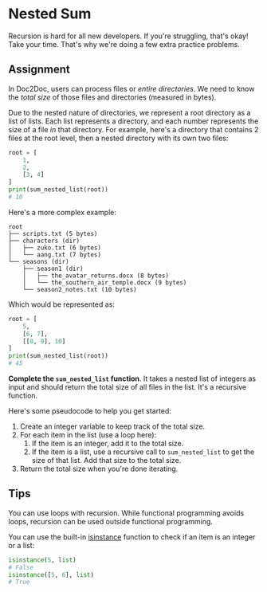 # Nested Sum

Recursion is hard for all new developers. If you're struggling, that's okay! Take your time. That's why we're doing a few extra practice problems.

## Assignment

In Doc2Doc, users can process files or _entire directories_. We need to know the _total size_ of those files and directories (measured in bytes).

Due to the nested nature of directories, we represent a root directory as a list of lists. Each list represents a directory, and each number represents the size of a file _in_ that directory. For example, here's a directory that contains 2 files at the root level, then a nested directory with its own two files:

```py
root = [
    1,
    2,
    [3, 4]
]
print(sum_nested_list(root))
# 10
```

Here's a more complex example:

```
root
├── scripts.txt (5 bytes)
├── characters (dir)
│   ├── zuko.txt (6 bytes)
│   └── aang.txt (7 bytes)
└── seasons (dir)
    ├── season1 (dir)
    │   ├── the_avatar_returns.docx (8 bytes)
    │   └── the_southern_air_temple.docx (9 bytes)
    └── season2_notes.txt (10 bytes)

```

Which would be represented as:

```py
root = [
    5,
    [6, 7],
    [[8, 9], 10]
]
print(sum_nested_list(root))
# 45
```

**Complete the `sum_nested_list` function**. It takes a nested list of integers as input and should return the total size of all files in the list. It's a recursive function.

Here's some pseudocode to help you get started:

1. Create an integer variable to keep track of the total size.
2. For each item in the list (use a loop here):
    1. If the item is an integer, add it to the total size.
    2. If the item is a list, use a recursive call to `sum_nested_list` to get the size of that list. Add that size to the total size.
3. Return the total size when you're done iterating.

## Tips

You can use loops with recursion. While functional programming avoids loops, recursion can be used outside functional programming.

You can use the built-in [isinstance](https://docs.python.org/3/library/functions.html#isinstance) function to check if an item is an integer or a list:

```py
isinstance(5, list)
# False
isinstance([5, 6], list)
# True
```
